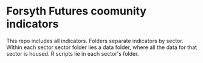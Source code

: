 # Forsyth Futures coomunity indicators

This repo includes all indicators. Folders separate indicators by sector. Within each sector sector folder lies a data folder, where all the data for that sector is housed. R scripts lie in each sector's folder.
